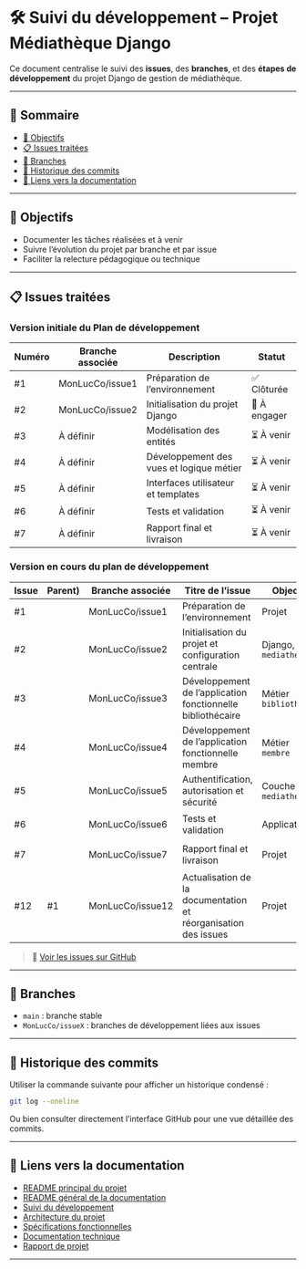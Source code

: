 # 🛠️ Suivi du développement – Projet Médiathèque Django

Ce document centralise le suivi des **issues**, des **branches**, et des **étapes de développement** du projet Django de gestion de médiathèque.

---

## 🧭 Sommaire

- [📌 Objectifs](#-objectifs)
- [📋 Issues traitées](#-issues-traitées)
- [🧪 Branches](#-branches)
- [📂 Historique des commits](#-historique-des-commits)
- [📎 Liens vers la documentation](#-liens-vers-la-documentation)

---

## 📌 Objectifs

- Documenter les tâches réalisées et à venir  
- Suivre l’évolution du projet par branche et par issue  
- Faciliter la relecture pédagogique ou technique  

---

## 📋 Issues traitées

### Version initiale du Plan de développement

| Numéro | Branche associée | Description                              | Statut         |
|--------|------------------|------------------------------------------|----------------|
| #1     | MonLucCo/issue1  | Préparation de l’environnement           | ✅ Clôturée     |
| #2     | MonLucCo/issue2  | Initialisation du projet Django          | 🚧 À engager   |
| #3     | À définir        | Modélisation des entités                 | ⏳ À venir      |
| #4     | À définir        | Développement des vues et logique métier | ⏳ À venir      |
| #5     | À définir        | Interfaces utilisateur et templates      | ⏳ À venir      |
| #6     | À définir        | Tests et validation                      | ⏳ À venir      |
| #7     | À définir        | Rapport final et livraison               | ⏳ À venir      |

### Version en cours du plan de développement

| Issue | Parent) | Branche associée | Titre de l’issue                                               | Objectif              | Statut          |
|-------|---------|------------------|----------------------------------------------------------------|-----------------------|-----------------|
| #1    |         | MonLucCo/issue1  | Préparation de l’environnement                                 | Projet                | ✅ Clôturée      |
| #2    |         | MonLucCo/issue2  | Initialisation du projet et configuration centrale             | Django, `mediatheque` | 🚧 À engager    |
| #3    |         | MonLucCo/issue3  | Développement de l’application fonctionnelle bibliothécaire    | Métier `bibliotheque` | ⏳ À venir       |
| #4    |         | MonLucCo/issue4  | Développement de l’application fonctionnelle membre            | Métier `membre`       | ⏳ À venir       |
| #5    |         | MonLucCo/issue5  | Authentification, autorisation et sécurité                     | Couche `mediatheque`  | ⏳ À venir       |
| #6    |         | MonLucCo/issue6  | Tests et validation                                            | Application           | ⏳ À venir       |
| #7    |         | MonLucCo/issue7  | Rapport final et livraison                                     | Projet                | ⏳ À venir       |
| #12   | #1      | MonLucCo/issue12 | Actualisation de la documentation et réorganisation des issues | Projet                | ✅ Clôturée      |


> 🔗 [Voir les issues sur GitHub](https://github.com/MonLucCo/CEF_POO-Django_Gestion-Mediatheque_Test-version/issues)

---

## 🧪 Branches

- `main` : branche stable  
- `MonLucCo/issueX` : branches de développement liées aux issues  

---

## 📂 Historique des commits

Utiliser la commande suivante pour afficher un historique condensé :

```bash
git log --oneline
```

Ou bien consulter directement l’interface GitHub pour une vue détaillée des commits.

---

## 📎 Liens vers la documentation

- [README principal du projet](../../README.md)
- [README général de la documentation](../README.md)
- [Suivi du développement](../developpement/README-dev.md)
- [Architecture du projet](../architecture/README-archi.md)
- [Spécifications fonctionnelles](../fonctionnel/README-fonct.md)  
- [Documentation technique](../technique/README-tech.md)
- [Rapport de projet](../../delivery/rapport/rapport-projet.md)

---
